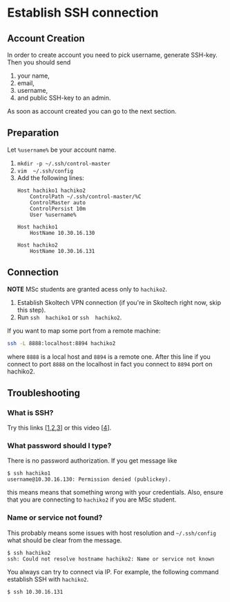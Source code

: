 # Establish SSH connection

## Account Creation

In order to create account you need to pick username, generate SSH-key. Then
you should send

1. your name,
2. email,
3. username,
4. and public SSH-key to an admin.

As soon as account created you can go to the next section.

## Preparation

Let `%username%` be your account name.

1. `mkdir -p ~/.ssh/control-master`
2. `vim  ~/.ssh/config`
3. Add the following lines:
   ```ssh-config
   Host hachiko1 hachiko2
       ControlPath ~/.ssh/control-master/%C
       ControlMaster auto
       ControlPersist 10m
       User %username%

   Host hachiko1
       HostName 10.30.16.130

   Host hachiko2
       HostName 10.30.16.131
   ```

## Connection

**NOTE** MSc students are granted acess only to `hachiko2`.

1. Establish Skoltech VPN connection (if you're in Skoltech right now, skip this step).
2. Run `ssh  hachiko1` or `ssh  hachiko2`.

If you want to map some port from a remote machine:
```bash
ssh -L 8888:localhost:8894 hachiko2
```
where `8888` is a local host and `8894` is a remote one. After this line if you
connect to port `8888` on the localhost in fact you connect to `8894` port on
hachiko2.

## Troubleshooting

### What is SSH?

Try this links \[[1][1],[2][2],[3][3]\] or this video \[[4][4]\].

### What password should I type?

There is no password authorization. If you get message like
```shell
$ ssh hachiko1
username@10.30.16.130: Permission denied (publickey).
```
this means means that something wrong with your credentials. Also, ensure that
you are connecting to `hachiko2` if you are MSc student.

### Name or service not found?

This probably means some issues with host resolution and `~/.ssh/config` what
should be clear from the message.
```shell
$ ssh hachiko2
ssh: Could not resolve hostname hachiko2: Name or service not known
```
You always can try to connect via IP. For example, the following command
establish SSH with `hachiko2`.
```shell
$ ssh 10.30.16.131
```

[1]: https://schh.medium.com/ssh-for-dummies-ea168e6ff547
[2]: https://medium.com/pentesternepal/ssh-for-dummies-what-why-how-c3614f5f38c9
[3]: https://levelup.gitconnected.com/a-beginners-guide-to-ssh-fb4edbe91233
[4]: https://www.youtube.com/watch?v=v45p_kJV9i4
